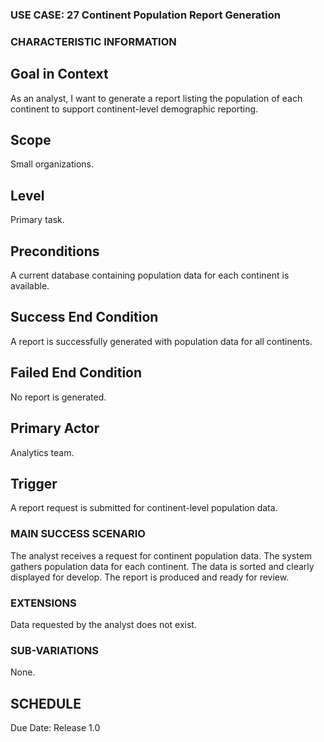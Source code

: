 ### USE CASE: 27 Continent Population Report Generation

### CHARACTERISTIC INFORMATION
## Goal in Context
As an analyst, I want to generate a report listing the population of each continent to support continent-level demographic reporting.

## Scope
Small organizations.

## Level
Primary task.

## Preconditions
A current database containing population data for each continent is available.

## Success End Condition
A report is successfully generated with population data for all continents.

## Failed End Condition
No report is generated.

## Primary Actor
Analytics team.

## Trigger
A report request is submitted for continent-level population data.

### MAIN SUCCESS SCENARIO
The analyst receives a request for continent population data.
The system gathers population data for each continent.
The data is sorted and clearly displayed for develop.
The report is produced and ready for review.

### EXTENSIONS
Data requested by the analyst does not exist.

### SUB-VARIATIONS
None.

## SCHEDULE
Due Date: Release 1.0

